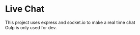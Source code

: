 # Live Chat
This project uses express and socket.io to make a real time chat  
Gulp is only used for dev.
